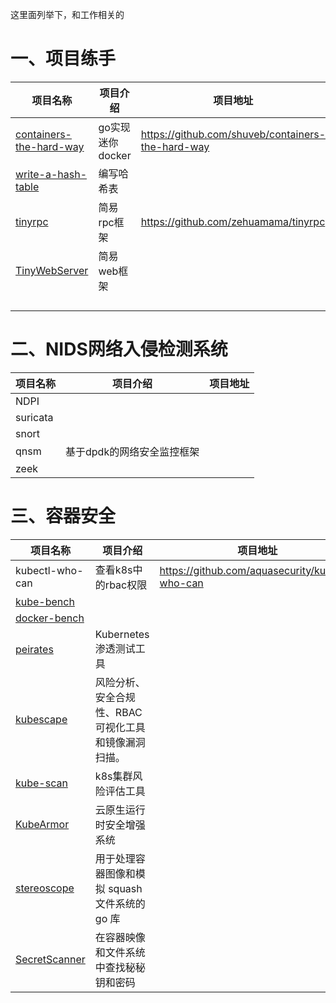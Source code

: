 这里面列举下，和工作相关的

# 一、项目练手

| 项目名称                                                     | 项目介绍         | 项目地址                                          |
| ------------------------------------------------------------ | ---------------- | ------------------------------------------------- |
| [containers-the-hard-way](https://github.com/shuveb/containers-the-hard-way) | go实现迷你docker | https://github.com/shuveb/containers-the-hard-way |
| [write-a-hash-table](https://github.com/jamesroutley/write-a-hash-table) | 编写哈希表       |                                                   |
| [tinyrpc](https://github.com/zehuamama/tinyrpc)              | 简易rpc框架      | https://github.com/zehuamama/tinyrpc              |
| [TinyWebServer](https://github.com/qinguoyi/TinyWebServer)   | 简易web框架      |                                                   |
|                                                              |                  |                                                   |
|                                                              |                  |                                                   |
|                                                              |                  |                                                   |
|                                                              |                  |                                                   |



# 二、NIDS网络入侵检测系统

| 项目名称 | 项目介绍                   | 项目地址 |
| -------- | -------------------------- | -------- |
| NDPI     |                            |          |
| suricata |                            |          |
| snort    |                            |          |
| qnsm     | 基于dpdk的网络安全监控框架 |          |
| zeek     |                            |          |



# 三、容器安全

| 项目名称                                                     | 项目介绍                                              | 项目地址                                        |
| ------------------------------------------------------------ | ----------------------------------------------------- | ----------------------------------------------- |
| kubectl-who-can                                              | 查看k8s中的rbac权限                                   | https://github.com/aquasecurity/kubectl-who-can |
| [kube-bench](https://github.com/aquasecurity/kube-bench)     |                                                       |                                                 |
| [docker-bench](https://github.com/aquasecurity/docker-bench) |                                                       |                                                 |
| [peirates](https://github.com/inguardians/peirates)          | Kubernetes 渗透测试工具                               |                                                 |
| [kubescape](https://github.com/armosec/kubescape)            | 风险分析、安全合规性、RBAC 可视化工具和镜像漏洞扫描。 |                                                 |
| [kube-scan](https://github.com/octarinesec/kube-scan)        | k8s集群风险评估工具                                   |                                                 |
| [KubeArmor](https://github.com/kubearmor/KubeArmor)          | 云原生运行时安全增强系统                              |                                                 |
| [stereoscope](https://github.com/anchore/stereoscope)        | 用于处理容器图像和模拟 squash 文件系统的 go 库        |                                                 |
| [SecretScanner](https://github.com/deepfence/SecretScanner)  | 在容器映像和文件系统中查找秘秘钥和密码                |                                                 |